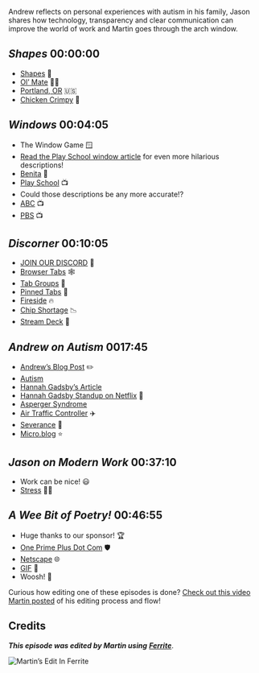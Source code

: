 Andrew reflects on personal experiences with autism in his family, Jason shares how technology, transparency and clear communication can improve the world of work and Martin goes through the arch window.

## _Shapes_ 00:00:00

- [Shapes](https://www.arnotts.com/products/shapes/original/shapes-original-barbecue-party-pack) 💠
- [Ol’ Mate](https://www.urbandictionary.com/define.php?term=old%20mate) 👨‍🦳
- [Portland, OR](https://en.wikipedia.org/wiki/Portland,_Oregon) 🇺🇸
- [Chicken Crimpy](https://www.arnotts.com/products/shapes/original/shapes-original-chicken-crimpy-party-pack) 🐔

## _Windows_ 00:04:05

- The Window Game 🪟
- [Read the Play School window article](https://www.mamamia.com.au/play-school-windows/) for even more hilarious descriptions!
- [Benita](https://en.wikipedia.org/wiki/Benita_Collings) 👩
- [Play School](https://en.wikipedia.org/wiki/Play_School_(Australian_TV_series)) 📺️
- Could those descriptions be any more accurate!?
- [ABC](https://www.abc.net.au) 📺️
- [PBS](https://www.pbs.org) 📺️

## _Discorner_ 00:10:05

- [JOIN OUR DISCORD](https://discord.gg/mzdB2ug) 📢
- [Browser Tabs](https://www.computerhope.com/jargon/t/tabbrows.htm) 🕸️
- [Tab Groups](https://support.apple.com/guide/safari/group-tabs-ibrwa2d73908/mac) 📁
- [Pinned Tabs](https://support.apple.com/guide/safari/pin-frequently-visited-websites-ibrw0495694f/mac) 📌
- [Fireside](http://fireside.fm) 🔥
- [Chip Shortage](https://en.wikipedia.org/wiki/Chip_shortage) 📉
- [Stream Deck](https://www.elgato.com/en/stream-deck) 🔘

## _Andrew on Autism_ 0017:45

- [Andrew’s Blog Post](https://canion.blog/2022/03/31/autism-adults.html) ✏️
- [Autism](https://en.wikipedia.org/wiki/Autism)
- [Hannah Gadsby’s Article](https://www.theguardian.com/stage/2022/mar/19/hannah-gadsby-autism-diagnosis-little-out-of-whack)
- [Hannah Gadsby Standup on Netflix](https://www.netflix.com/title/80233611) 🎤
- [Asperger Syndrome](https://en.wikipedia.org/wiki/Asperger_syndrome)
- [Air Traffic Controller](https://en.wikipedia.org/wiki/Air_traffic_controller) ✈️
- [Severance](https://www.apple.com/tv-pr/originals/severance/) 🐐
- [Micro.blog](https://micro.blog) ⭐️

## _Jason on Modern Work_ 00:37:10

- Work can be nice! 😃
- [Stress](https://my.clevelandclinic.org/health/articles/11874-stress) 😮‍💨

## _A Wee Bit of Poetry!_ 00:46:55

- Huge thanks to our sponsor! 🏆️
- [One Prime Plus Dot Com](https://oneprimeplus.com) 🛡️
- [Netscape](https://en.wikipedia.org/wiki/Netscape_(web_browser)) 🌐
- [GIF](https://en.wikipedia.org/wiki/GIF) 🥜
- Woosh! 💨

Curious how editing one of these episodes is done? [Check out this video Martin posted](https://www.youtube.com/watch?v=eMSRXU3_Cvo) of his editing process and flow!

## Credits

**_This episode was edited by Martin using_** [**_Ferrite_**](https://www.wooji-juice.com/products/ferrite).

![Martin’s Edit In Ferrite](https://cdn.hemisphericviews.com/Hemispheric%20Views%20Episode%20056%20Edit.png)

